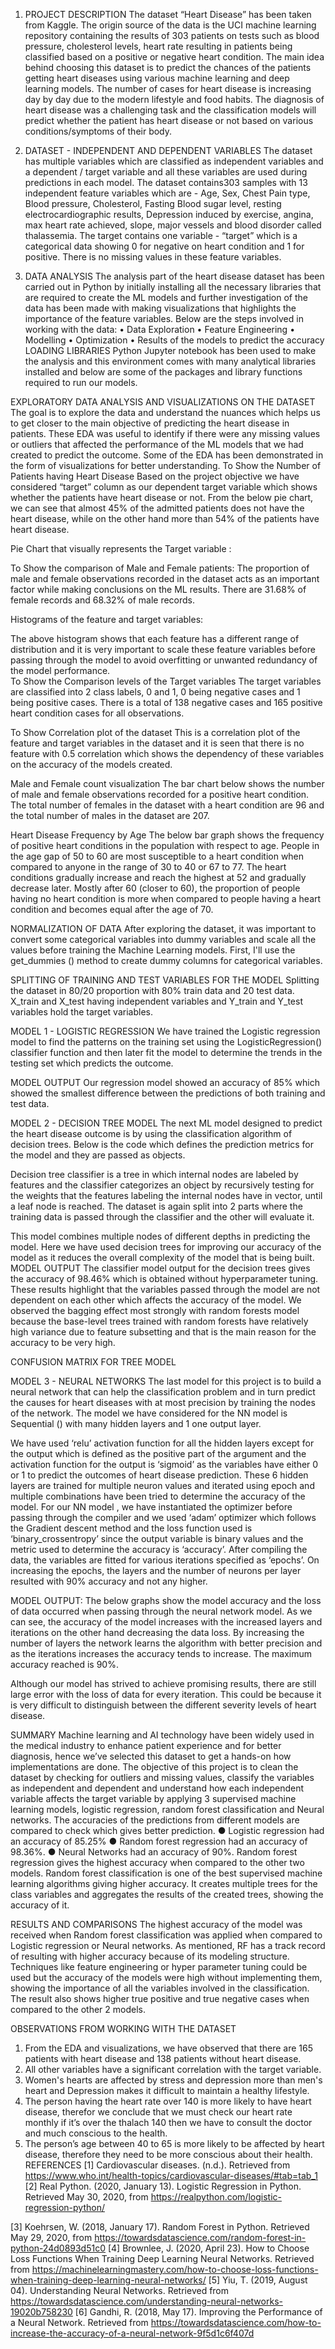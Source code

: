 
 
 	 
  
1.	PROJECT DESCRIPTION
The dataset “Heart Disease” has been taken from Kaggle. The origin source of the data is the UCI machine learning repository containing the results of 303 patients on tests such as blood pressure, cholesterol levels, heart rate resulting in patients being classified based on a positive or negative heart condition. The main idea behind choosing this dataset is to predict the chances of the patients getting heart diseases using various machine learning and deep learning models. The number of cases for heart disease is increasing day by day due to the modern lifestyle and food habits. The diagnosis of heart disease was a challenging task and the classification models will predict whether the patient has heart disease or not based on various conditions/symptoms of their body.

2.	DATASET - INDEPENDENT AND DEPENDENT VARIABLES 
The dataset has multiple variables which are classified as independent variables and a dependent / target variable and all these variables are used during predictions in each model. The dataset contains303 samples with 13 independent feature variables which are - Age, Sex, Chest Pain type, Blood pressure, Cholesterol, Fasting Blood sugar level, resting electrocardiographic results, Depression induced by exercise, angina, max heart rate achieved, slope, major vessels and blood disorder called thalassemia. The target contains one variable - “target” which is a categorical data showing 0 for negative on heart condition and 1 for positive. There is no missing values in these feature variables.


3.	DATA ANALYSIS 
The analysis part of the heart disease dataset has been carried out in Python by initially installing all the necessary libraries that are required to create the ML models and further investigation of the data has been made with making visualizations that highlights the importance of the feature variables. Below are the steps involved in working with the data:
•	Data Exploration 
•	Feature Engineering
•	Modelling
•	Optimization
•	Results of the models to predict the accuracy
LOADING LIBRARIES
Python Jupyter notebook has been used to make the analysis and this environment comes with many analytical libraries installed and below are some of the packages and library functions required to run our models.
 
EXPLORATORY DATA ANALYSIS AND VISUALIZATIONS ON THE DATASET
The goal is to explore the data and understand the nuances which helps us to get closer to the main objective of predicting the heart disease in patients. These EDA was useful to identify if there were any missing values or outliers that affected the performance of the ML models that we had created to predict the outcome. Some of the EDA has been demonstrated in the form of visualizations for better understanding. 
To Show the Number of Patients having Heart Disease
Based on the project objective we have considered “target” column as our dependent target variable which shows whether the patients have heart disease or not. From the below pie chart, we can see that almost 45% of the admitted patients does not have the heart disease, while on the other hand more than 54% of the patients have heart disease.
 
Pie Chart that visually represents the Target variable :
 
To Show the comparison of Male and Female patients:
The proportion of male and female observations recorded in the dataset acts as an important factor while making conclusions on the ML results. There are 31.68% of female records and 68.32% of male records.
 
Histograms of the feature and target variables: 
 
 
The above histogram shows that each feature has a different range of distribution and it is very important to scale these feature variables before passing through the model to avoid overfitting or unwanted redundancy of the model performance.  
To Show the Comparison levels of the Target variables
The target variables are classified into 2 class labels, 0 and 1, 0 being negative cases and 1 being positive cases. There is a total of 138 negative cases and 165 positive heart condition cases for all observations.  
 

To Show Correlation plot of the dataset
This is a correlation plot of the feature and target variables in the dataset and it is seen that there is no feature with 0.5 correlation which shows the dependency of these variables on the accuracy of the models created.
 
Male and Female count visualization
The bar chart below shows the number of male and female observations recorded for a positive heart condition. The total number of females in the dataset with a heart condition are 96 and the total number of males in the dataset are 207.
 
Heart Disease Frequency by Age
The below bar graph shows the frequency of positive heart conditions in the population with respect to age. People in the age gap of 50 to 60 are most susceptible to a heart condition when compared to anyone in the range of 30 to 40 or 67 to 77. The heart conditions gradually increase and reach the highest at 52 and gradually decrease later. Mostly after 60 (closer to 60), the proportion of people having no heart condition is more when compared to people having a heart condition and becomes equal after the age of 70. 
 
NORMALIZATION OF DATA
After exploring the dataset, it was important to convert some categorical variables into dummy variables and scale all the values before training the Machine Learning models. First, I'll use the get_dummies () method to create dummy columns for categorical variables.
 
SPLITTING OF TRAINING AND TEST VARIABLES FOR THE MODEL
Splitting the dataset in 80/20 proportion with 80% train data and 20 test data. X_train and X_test having independent variables and Y_train and Y_test variables hold the target variables. 
 
MODEL 1 - LOGISTIC REGRESSION
We have trained the Logistic regression model to find the patterns on the training set using the LogisticRegression() classifier function and then later fit the model to determine the trends in the testing set which predicts the outcome.   

MODEL OUTPUT
Our regression model showed an accuracy of 85% which showed the smallest difference between the predictions of both training and test data.
 
MODEL 2 - DECISION TREE MODEL
The next ML model designed to predict the heart disease outcome is by using the classification algorithm of decision trees. Below is the code which defines the prediction metrics for the model and they are passed as objects. 
 
Decision tree classifier is a tree in which internal nodes are labeled by features and the classifier categorizes an object by recursively testing for the weights that the features labeling the internal nodes have in vector, until a leaf node is reached. The dataset is again split into 2 parts where the training data is passed through the classifier and the other will evaluate it.
 
This model combines multiple nodes of different depths in predicting the model. Here we have used decision trees for improving our accuracy of the model as it reduces the overall complexity of the model that is being built.
MODEL OUTPUT
The classifier model output for the decision trees gives the accuracy of 98.46% which is obtained without hyperparameter tuning. These results highlight that the variables passed through the model are not dependent on each other which affects the accuracy of the model. We observed the bagging effect most strongly with random forests model because the base-level trees trained with random forests have relatively high variance due to feature subsetting and that is the main reason for the accuracy to be very high.
 
CONFUSION MATRIX FOR TREE MODEL
 
MODEL 3 - NEURAL NETWORKS
The last model for this project is to build a neural network that can help the classification problem and in turn predict the causes for heart diseases with at most precision by training the nodes of the network.
The model we have considered for the NN model is Sequential () with many hidden layers and 1 one output layer.
 
We have used ‘relu’ activation function for all the hidden layers except for the output which is defined as the positive part of the argument and the activation function for the output is ‘sigmoid’ as the variables have either 0 or 1 to predict the outcomes of heart disease prediction.
These 6 hidden layers are trained for multiple neuron values and iterated using epoch and multiple combinations have been tried to determine the accuracy of the model.
 For our NN model , we have instantiated the optimizer before passing through the compiler and we used ‘adam’ optimizer which follows the Gradient descent method and the loss function used is ‘binary_crossentropy’ since the output variable is binary values and the metric used to determine the accuracy is ‘accuracy’. After compiling the data, the variables are fitted for various iterations specified as ‘epochs’. On increasing the epochs, the layers and the number of neurons per layer resulted with 90% accuracy and not any higher.
 
MODEL OUTPUT:
The below graphs show the model accuracy and the loss of data occurred when passing through the neural network model. As we can see, the accuracy of the model increases with the increased layers and iterations on the other hand decreasing the data loss. By increasing the number of layers the network learns the algorithm with better precision and as the iterations increases the accuracy tends to increase. The maximum accuracy reached is 90%. 


Although our model has strived to achieve promising results, there are still large error with the loss of data for every iteration. This could be because it is very difficult to distinguish between the different severity levels of heart disease.

SUMMARY
Machine learning and AI technology have been widely used in the medical industry to enhance patient experience and for better diagnosis, hence we’ve selected this dataset to get a hands-on how implementations are done. The objective of this project is to clean the dataset by checking for outliers and missing values, classify the variables as independent and dependent and understand how each independent variable affects the target variable by applying 3 supervised machine learning models, logistic regression, random forest classification and Neural networks. The accuracies of the predictions from different models are compared to check which gives better prediction. 
●	Logistic regression had an accuracy of 85.25%
●	Random forest regression had an accuracy of 98.36%.
●	Neural Networks had an accuracy of 90%.
Random forest regression gives the highest accuracy when compared to the other two models. Random forest classification is one of the best supervised machine learning algorithms giving higher accuracy. It creates multiple trees for the class variables and aggregates the results of the created trees, showing the accuracy of it. 

RESULTS AND COMPARISONS 
The highest accuracy of the model was received when Random forest classification was applied when compared to Logistic regression or Neural networks. As mentioned, RF has a track record of resulting with higher accuracy because of its modeling structure. Techniques like feature engineering or hyper parameter tuning could be used but the accuracy of the models were high without implementing them, showing the importance of all the variables involved in the classification. The result also shows higher true positive and true negative cases when compared to the other 2 models. 

OBSERVATIONS FROM WORKING WITH THE DATASET
1.	From the EDA and visualizations, we have observed that there are 165 patients with heart disease and 138 patients without heart disease.
2.	All other variables have a significant correlation with the target variable.
3.	Women's hearts are affected by stress and depression more than men's heart and Depression makes it difficult to maintain a healthy lifestyle.
4.	The person having the heart rate over 140 is more likely to have heart disease, therefor we conclude that we must check our heart rate monthly if it’s over the thalach 140 then we have to consult the doctor and much conscious to the health.
5.	The person’s age between 40 to 65 is more likely to be affected by heart disease, therefore they need to be more conscious about their health.
REFERENCES
[1] Cardiovascular diseases. (n.d.). Retrieved from https://www.who.int/health-topics/cardiovascular-diseases/#tab=tab_1
[2] Real Python. (2020, January 13). Logistic Regression in Python. Retrieved May 30, 2020, from https://realpython.com/logistic-regression-python/

[3] Koehrsen, W. (2018, January 17). Random Forest in Python. Retrieved May 29, 2020, from https://towardsdatascience.com/random-forest-in-python-24d0893d51c0
[4] Brownlee, J. (2020, April 23). How to Choose Loss Functions When Training Deep Learning Neural Networks. Retrieved from https://machinelearningmastery.com/how-to-choose-loss-functions-when-training-deep-learning-neural-networks/
[5] Yiu, T. (2019, August 04). Understanding Neural Networks. Retrieved from https://towardsdatascience.com/understanding-neural-networks-19020b758230
[6] Gandhi, R. (2018, May 17). Improving the Performance of a Neural Network. Retrieved from https://towardsdatascience.com/how-to-increase-the-accuracy-of-a-neural-network-9f5d1c6f407d




